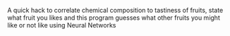 A quick hack to correlate chemical composition to tastiness of fruits, state what fruit you likes and this program guesses what other fruits you might like or not like using Neural Networks
